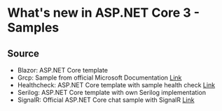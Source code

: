 # What's new in ASP.NET Core 3 - Samples

## Source

- Blazor: ASP.NET Core template
- Grcp: Sample from official Microsoft Documentation [Link](https://docs.microsoft.com/en-us/aspnet/core/tutorials/grpc/grpc-start?view=aspnetcore-3.0&tabs=visual-studio)
- Healthcheck: ASP.NET Core template with sample health check [Link](https://docs.microsoft.com/en-us/aspnet/core/host-and-deploy/health-checks?view=aspnetcore-2.2)
- Serilog: ASP.NET Core template with own Serilog implementation
- SignalR: Official ASP.NET Core chat sample with SignalR [Link](https://github.com/aspnet/AspNetCore.Docs/tree/master/aspnetcore/tutorials/signalr/sample)
